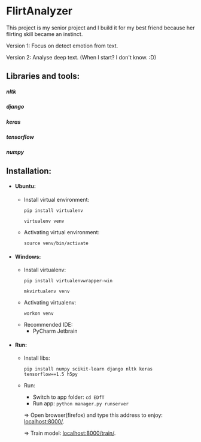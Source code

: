 # FlirtAnalyzer
This project is my senior project and I build it for my best friend because her flirting skill became an instinct.

Version 1: Focus on detect emotion from text. 

Version 2: Analyse deep text. (When I start? I don't know. :D) 

## Libraries and tools:

##### nltk

##### django

##### keras

##### tensorflow

##### numpy

## Installation:

* #### Ubuntu:

    + Install virtual environment:
        ```
        pip install virtualenv
         
        virtualenv venv
        ```

    + Activating virtual environment:
        ```
        source venv/bin/activate
        ```

* #### Windows:
    + Install virtualenv:
        ```
        pip install virtualenvwrapper-win
        
        mkvirtualenv venv
        ```
    + Activating virtualenv:
        ```
        workon venv
        ```
    + Recommended IDE:
        - PyCharm Jetbrain
        
    
* #### Run:
    + Install libs:
        ```
        pip install numpy scikit-learn django nltk keras tensorflow==1.5 h5py
        ```
    + Run:
        - Switch to app folder: ```cd EDfT```
        - Run app: ```python manager.py runserver```
        
        => Open browser(firefox) and type this address to enjoy: [localhost:8000/](http://localhost:8000/).
        
        => Train model: [localhost:8000/train/](http://localhost:8000/train/).
         